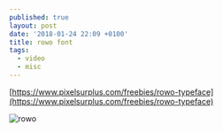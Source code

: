 ```yaml
---
published: true
layout: post
date: '2018-01-24 22:09 +0100'
title: rowo font
tags:
  - video
  - misc
---
```

[https://www.pixelsurplus.com/freebies/rowo-typeface](https://www.pixelsurplus.com/freebies/rowo-typeface)

![rowo](https://designalot.net/wp-content/uploads/2017/02/rowo-a-free-handwritten-typeface-cover.jpg)
